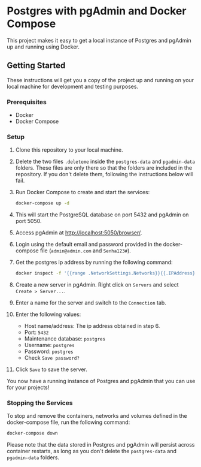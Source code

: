 # Postgres with pgAdmin and Docker Compose

This project makes it easy to get a local instance of Postgres and pgAdmin up and running using Docker.

## Getting Started

These instructions will get you a copy of the project up and running on your local machine for development and testing purposes.

### Prerequisites

- Docker
- Docker Compose

### Setup

1. Clone this repository to your local machine.

2. Delete the two files `.deleteme` inside the `postgres-data` and `pgadmin-data` folders. These files are only there so that the folders are included in the repository. If you don't delete them, following the instructions below will fail.

3. Run Docker Compose to create and start the services:

    ```bash
    docker-compose up -d
    ```

4. This will start the PostgreSQL database on port 5432 and pgAdmin on port 5050.

5. Access pgAdmin at [http://localhost:5050/browser/](http://localhost:5050/browser/).

6. Login using the default email and password provided in the docker-compose file (`admin@admin.com` and `Senha123#`).

7. Get the postgres ip address by running the following command:

    ```bash
    docker inspect -f '{{range .NetworkSettings.Networks}}{{.IPAddress}}{{end}}' postgres
    ```
8. Create a new server in pgAdmin. Right click on `Servers` and select `Create > Server...`.

9. Enter a name for the server and switch to the `Connection` tab.

10. Enter the following values:
    - Host name/address: The ip address obtained in step 6.
    - Port: `5432`
    - Maintenance database: `postgres`
    - Username: `postgres`
    - Password: `postgres`
    - Check `Save password?`

11. Click `Save` to save the server.

You now have a running instance of Postgres and pgAdmin that you can use for your projects!

### Stopping the Services

To stop and remove the containers, networks and volumes defined in the docker-compose file, run the following command:

```bash
docker-compose down
```

Please note that the data stored in Postgres and pgAdmin will persist across container restarts, as long as you don't delete the `postgres-data` and `pgadmin-data` folders.
